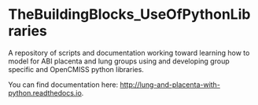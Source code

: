 # TheBuildingBlocks_UseOfPythonLibraries
A repository of scripts and documentation working toward learning how to model for ABI placenta and lung groups using and developing group specific and OpenCMISS python libraries.

You can find documentation here:  <http://lung-and-placenta-with-python.readthedocs.io>.

